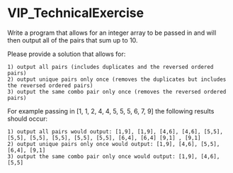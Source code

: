 # VIP_TechnicalExercise
Write a program that allows for an integer array to be passed in and will then output all of the pairs that sum up to 10.

  Please provide a solution that allows for:

    1) output all pairs (includes duplicates and the reversed ordered pairs)
    2) output unique pairs only once (removes the duplicates but includes the reversed ordered pairs)
    3) output the same combo pair only once (removes the reversed ordered pairs)

  For example passing in [1, 1, 2, 4, 4, 5, 5, 5, 6, 7, 9] the following results should occur:
  
    1) output all pairs would output: [1,9], [1,9], [4,6], [4,6], [5,5], [5,5], [5,5], [5,5], [5,5], [5,5], [6,4], [6,4] [9,1] , [9,1] 
    2) output unique pairs only once would output: [1,9], [4,6], [5,5], [6,4], [9,1] 
    3) output the same combo pair only once would output: [1,9], [4,6], [5,5]   
